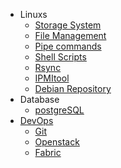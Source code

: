 * Linuxs
	* [Storage System](Linux/storage.md)
	* [File Management](Linux/file.md)
	* [Pipe commands](Linux/pipe.md)
	* [Shell Scripts](Linux/shell.md)
	* [Rsync](Linux/rsync.md)
	* [IPMItool](Linux/ipmitool.md) 
	* [Debian Repository](Linux/Debian/local_repo.md) 
* Database
	* [postgreSQL](Database/postgreSQL.md)
* [DevOps](Others/DevOps.md)
	* [Git](Others/git.md)
	* [Openstack](OpenStack/instance.md)
	* [Fabric](Others/fabric.md)
